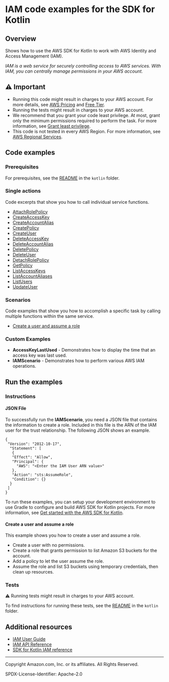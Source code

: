 # IAM code examples for the SDK for Kotlin

## Overview

Shows how to use the AWS SDK for Kotlin to work with AWS Identity and Access Management (IAM).

<!--custom.overview.start-->
<!--custom.overview.end-->

_IAM is a web service for securely controlling access to AWS services. With IAM, you can centrally manage permissions in your AWS account._

## ⚠ Important

* Running this code might result in charges to your AWS account. For more details, see [AWS Pricing](https://aws.amazon.com/pricing/) and [Free Tier](https://aws.amazon.com/free/).
* Running the tests might result in charges to your AWS account.
* We recommend that you grant your code least privilege. At most, grant only the minimum permissions required to perform the task. For more information, see [Grant least privilege](https://docs.aws.amazon.com/IAM/latest/UserGuide/best-practices.html#grant-least-privilege).
* This code is not tested in every AWS Region. For more information, see [AWS Regional Services](https://aws.amazon.com/about-aws/global-infrastructure/regional-product-services).

<!--custom.important.start-->
<!--custom.important.end-->

## Code examples

### Prerequisites

For prerequisites, see the [README](../../README.md#Prerequisites) in the `kotlin` folder.


<!--custom.prerequisites.start-->
<!--custom.prerequisites.end-->

### Single actions

Code excerpts that show you how to call individual service functions.

- [AttachRolePolicy](src/main/kotlin/com/kotlin/iam/AttachRolePolicy.kt#L42)
- [CreateAccessKey](src/main/kotlin/com/kotlin/iam/CreateAccessKey.kt#L40)
- [CreateAccountAlias](src/main/kotlin/com/kotlin/iam/CreateAccountAlias.kt#L39)
- [CreatePolicy](src/main/kotlin/com/kotlin/iam/CreatePolicy.kt#L39)
- [CreateUser](src/main/kotlin/com/kotlin/iam/CreateUser.kt#L39)
- [DeleteAccessKey](src/main/kotlin/com/kotlin/iam/DeleteAccessKey.kt#L40)
- [DeleteAccountAlias](src/main/kotlin/com/kotlin/iam/DeleteAccountAlias.kt#L38)
- [DeletePolicy](src/main/kotlin/com/kotlin/iam/DeletePolicy.kt#L38)
- [DeleteUser](src/main/kotlin/com/kotlin/iam/DeleteUser.kt#L38)
- [DetachRolePolicy](src/main/kotlin/com/kotlin/iam/DetachRolePolicy.kt#L40)
- [GetPolicy](src/main/kotlin/com/kotlin/iam/GetPolicy.kt#L38)
- [ListAccessKeys](src/main/kotlin/com/kotlin/iam/ListAccessKeys.kt#L38)
- [ListAccountAliases](src/main/kotlin/com/kotlin/iam/ListAccountAliases.kt#L23)
- [ListUsers](src/main/kotlin/com/kotlin/iam/ListUsers.kt#L23)
- [UpdateUser](src/main/kotlin/com/kotlin/iam/UpdateUser.kt#L40)

### Scenarios

Code examples that show you how to accomplish a specific task by calling multiple
functions within the same service.

- [Create a user and assume a role](src/main/kotlin/com/kotlin/iam/IAMScenario.kt)


<!--custom.examples.start-->

### Custom Examples

- **AccessKeyLastUsed** - Demonstrates how to display the time that an access key was last used.
- **IAMScenario** - Demonstrates how to perform various AWS IAM operations.
<!--custom.examples.end-->

## Run the examples

### Instructions


<!--custom.instructions.start-->

#### JSON File

To successfully run the **IAMScenario**, you need a JSON file that contains the information to create a role. Included in this file is the ARN of the IAM user for the trust relationship. The following JSON shows an example.

    {
     "Version": "2012-10-17",
      "Statement": [
       {
       "Effect": "Allow",
       "Principal": {
         "AWS": "<Enter the IAM User ARN value>"
       },
       "Action": "sts:AssumeRole",
       "Condition": {}
      }
     ]
    }

To run these examples, you can setup your development environment to use Gradle to configure and build AWS SDK for Kotlin projects. For more information,
see [Get started with the AWS SDK for Kotlin](https://docs.aws.amazon.com/sdk-for-kotlin/latest/developer-guide/setup.html).

<!--custom.instructions.end-->



#### Create a user and assume a role

This example shows you how to create a user and assume a role. 

- Create a user with no permissions.
- Create a role that grants permission to list Amazon S3 buckets for the account.
- Add a policy to let the user assume the role.
- Assume the role and list S3 buckets using temporary credentials, then clean up resources.

<!--custom.scenario_prereqs.iam_Scenario_CreateUserAssumeRole.start-->
<!--custom.scenario_prereqs.iam_Scenario_CreateUserAssumeRole.end-->


<!--custom.scenarios.iam_Scenario_CreateUserAssumeRole.start-->
<!--custom.scenarios.iam_Scenario_CreateUserAssumeRole.end-->

### Tests

⚠ Running tests might result in charges to your AWS account.


To find instructions for running these tests, see the [README](../../README.md#Tests)
in the `kotlin` folder.



<!--custom.tests.start-->
<!--custom.tests.end-->

## Additional resources

- [IAM User Guide](https://docs.aws.amazon.com/IAM/latest/UserGuide/introduction.html)
- [IAM API Reference](https://docs.aws.amazon.com/IAM/latest/APIReference/welcome.html)
- [SDK for Kotlin IAM reference](https://sdk.amazonaws.com/kotlin/api/latest/iam/index.html)

<!--custom.resources.start-->
<!--custom.resources.end-->

---

Copyright Amazon.com, Inc. or its affiliates. All Rights Reserved.

SPDX-License-Identifier: Apache-2.0